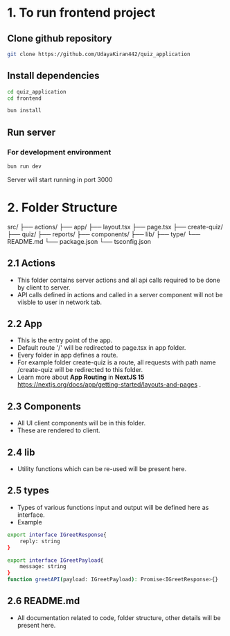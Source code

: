 # 1. To run frontend project

## Clone github repository
```sh
git clone https://github.com/UdayaKiran442/quiz_application
```

## Install dependencies
```sh
cd quiz_application
cd frontend
```

```sh
bun install
```

## Run server

### For development environment
```sh
bun run dev
```
Server will start running in port 3000

# 2. Folder Structure
src/
├── actions/
├── app/
    ├── layout.tsx
    ├── page.tsx
    ├── create-quiz/
    ├── quiz/
    ├── reports/
├── components/
├── lib/
├── type/
└── README.md
└── package.json
└── tsconfig.json

## 2.1 Actions
- This folder contains server actions and all api calls required to be done by client to server.
- API calls defined in actions and called in a server component will not be viisble to user in network tab.

## 2.2 App
- This is the entry point of the app.
- Default route '/' will be redirected to page.tsx in app folder.
- Every folder in app defines a route.
- For example folder create-quiz is a route, all requests with path name /create-quiz will be redirected to this folder.
- Learn more about **App Routing** in **NextJS 15** https://nextjs.org/docs/app/getting-started/layouts-and-pages .

## 2.3 Components
- All UI client components will be in this folder.
- These are rendered to client.

## 2.4 lib
- Utility functions which can be re-used will be present here.

## 2.5 types
- Types of various functions input and output will be defined here as interface.
- Example 
```sh
export interface IGreetResponse{
    reply: string
}

export interface IGreetPayload{
    message: string
}
function greetAPI(payload: IGreetPayload): Promise<IGreetResponse>{}
```

## 2.6 README.md
- All documentation related to code, folder structure, other details will be present here. 